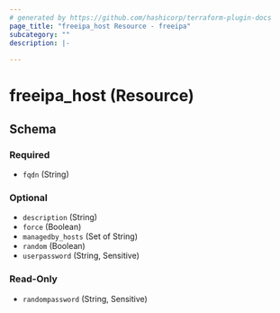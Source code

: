 ```yaml
---
# generated by https://github.com/hashicorp/terraform-plugin-docs
page_title: "freeipa_host Resource - freeipa"
subcategory: ""
description: |-
  
---
```


# freeipa_host (Resource)





<!-- schema generated by tfplugindocs -->
## Schema

### Required

- `fqdn` (String)

### Optional

- `description` (String)
- `force` (Boolean)
- `managedby_hosts` (Set of String)
- `random` (Boolean)
- `userpassword` (String, Sensitive)

### Read-Only

- `randompassword` (String, Sensitive)
